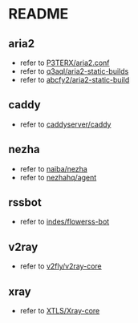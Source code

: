 # README

## aria2
 - refer to [P3TERX/aria2.conf](https://github.com/P3TERX/aria2.conf)
 - refer to [q3aql/aria2-static-builds](https://github.com/q3aql/aria2-static-builds)
 - refer to [abcfy2/aria2-static-build](https://github.com/abcfy2/aria2-static-build)


## caddy
 - refer to [caddyserver/caddy](https://github.com/caddyserver/caddy)


## nezha

 - refer to [naiba/nezha](https://github.com/naiba/nezha)
 - refer to [nezhahq/agent](https://github.com/nezhahq/agent)


## rssbot

 - refer to [indes/flowerss-bot](https://github.com/indes/flowerss-bot)


## v2ray

 - refer to [v2fly/v2ray-core](https://github.com/v2fly/v2ray-core)


## xray

 - refer to [XTLS/Xray-core](https://github.com/XTLS/Xray-core)